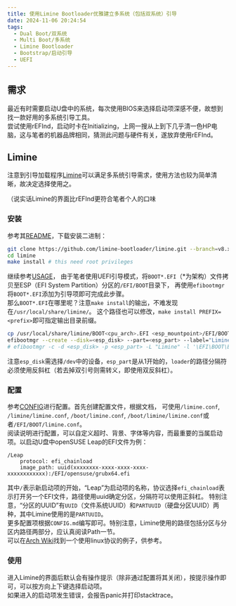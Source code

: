 ```yaml
---
title: 使用Limine Bootloader优雅建立多系统（包括双系统）引导
date: 2024-11-06 20:24:54
tags:
  - Dual Boot/双系统
  - Multi Boot/多系统
  - Limine Bootloader
  - Bootstrap/启动引导
  - UEFI
---
```


## 需求
最近有时需要启动U盘中的系统，每次使用BIOS来选择启动项深感不便，故想到找一款好用的多系统引导工具。  
尝试使用rEFInd，启动时卡在Initializing，上网一搜从上到下几乎清一色HP电脑，这与笔者的机器品牌相同，猜测此问题与硬件有关，遂放弃使用rEFInd。

## Limine
注意到引导加载程序[Limine](https://limine-bootloader.org/)可以满足多系统引导需求，使用方法也较为简单清晰，故决定选择使用之。

<!-- more -->

（说实话Limine的界面比rEFInd更符合笔者个人的口味

### 安装
参考其[README](https://github.com/limine-bootloader/limine/blob/v8.x/README.md)，下载安装二进制：
```bash
git clone https://github.com/limine-bootloader/limine.git --branch=v8.x-binary --depth=1
cd limine
make install # this need root privileges
```
继续参考[USAGE](https://github.com/limine-bootloader/limine/blob/v8.x/USAGE.md)，
由于笔者使用UEFI引导模式，将`BOOT*.EFI`（\*为架构）文件拷贝至ESP（EFI System Partition）分区的`/EFI/BOOT`目录下，
再使用`efibootmgr`将`BOOT*.EFI`添加为引导项即可完成此步骤。  
那么`BOOT*.EFI`在哪里呢？注意`make install`的输出，不难发现在`/usr/local/share/limine/`。
这个路径也可以修改，`make install PREFIX=<prefix>`即可指定输出目录前缀。
```bash
cp /usr/local/share/limine/BOOT<cpu_arch>.EFI <esp_mountpoint>/EFI/BOOT/ # root privileges needed
efibootmgr --create --disk=<esp_disk> --part=<esp_part> --label="Limine" --loader='\EFI\BOOT\BOOT<cpu_arch>.efi' # backslashes!
# efibootmgr -c -d <esp_disk> -p <esp_part> -L "Limine" -l '\EFI\BOOT\BOOT<cpu_arch>.efi'
```
注意`esp_disk`需选择`/dev`中的设备，`esp_part`是从1开始的，`loader`的路径分隔符必须使用反斜杠（若去掉双引号则需转义，即使用双反斜杠）。

### 配置
参考[CONFIG](https://github.com/limine-bootloader/limine/blob/v8.x/CONFIG.md)进行配置。首先创建配置文件，根据文档，
可使用`/limine.conf`, `/limine/limine.conf`, `/boot/limine.conf`, `/boot/limine/limine.conf`或者`/EFI/BOOT/limine.conf`。  
阅读说明进行配置，可以自定义超时、背景、字体等内容，而最重要的当属启动项。以启动U盘中openSUSE Leap的EFI文件为例：
```
/Leap
    protocol: efi_chainload
    image_path: uuid(xxxxxxxx-xxxx-xxxx-xxxx-xxxxxxxxxxxx):/EFI/opensuse/grubx64.efi
```
其中`/`表示新启动项的开始，“Leap”为启动项的名称，协议选择`efi_chainload`表示打开另一个EFI文件，路径使用uuid确定分区，分隔符可以使用正斜杠。
特别注意，“分区的UUID”有`UUID`（文件系统UUID）和`PARTUUID`（硬盘分区UUID）两种，其中Limine使用的是`PARTUUID`。  
更多配置项根据`CONFIG.md`编写即可。特别注意，Limine使用的路径包括分区与分区内路径两部分，应认真阅读Path一节。  
可以在[Arch Wiki](https://wiki.archlinux.org/title/Limine#Configuration)找到一个使用linux协议的例子，供参考。

### 使用
进入Limine的界面后默认会有操作提示（除非通过配置将其关闭），按提示操作即可，可以按方向上下键选择启动项。  
如果进入的启动项发生错误，会报告panic并打印stacktrace。
